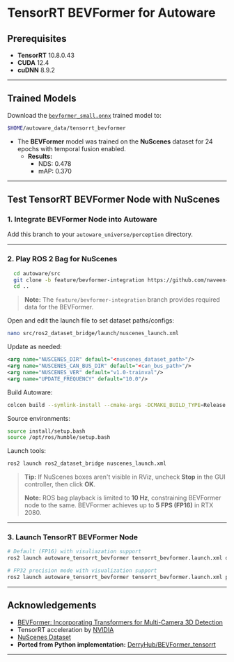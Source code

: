 # TensorRT BEVFormer for Autoware

## Prerequisites

- **TensorRT** 10.8.0.43
- **CUDA** 12.4
- **cuDNN** 8.9.2

---

## Trained Models

Download the [`bevformer_small.onnx`](https://multicorewareinc1-my.sharepoint.com/:u:/g/personal/naveen_sathiyaseelan_multicorewareinc_com/ERQSpS-BoAZGh4R4zNZhITcB58aqDW_tu9aKHLpit6aLAg?e=IZ5nZN) trained model to:

```bash
$HOME/autoware_data/tensorrt_bevformer
```

- The **BEVFormer** model was trained on the **NuScenes** dataset for 24 epochs with temporal fusion enabled.
  - **Results:**
    - NDS: 0.478
    - mAP: 0.370

---

## Test TensorRT BEVFormer Node with NuScenes

### 1. Integrate BEVFormer Node into Autoware

Add this branch to your `autoware_universe/perception` directory.

---

### 2. Play ROS 2 Bag for NuScenes

```bash
  cd autoware/src
  git clone -b feature/bevformer-integration https://github.com/naveen-mcw/ros2_dataset_bridge.git
  cd ..
```

> **Note:** The `feature/bevformer-integration` branch provides required data for the BEVFormer.

Open and edit the launch file to set dataset paths/configs:

```bash
nano src/ros2_dataset_bridge/launch/nuscenes_launch.xml
```

Update as needed:

```xml
<arg name="NUSCENES_DIR" default="<nuscenes_dataset_path>"/>
<arg name="NUSCENES_CAN_BUS_DIR" default="<can_bus_path>"/>
<arg name="NUSCENES_VER" default="v1.0-trainval"/>
<arg name="UPDATE_FREQUENCY" default="10.0"/>
```

Build Autoware:

```bash
colcon build --symlink-install --cmake-args -DCMAKE_BUILD_TYPE=Release
```

Source environments:

```bash
source install/setup.bash
source /opt/ros/humble/setup.bash
```

Launch tools:

```bash
ros2 launch ros2_dataset_bridge nuscenes_launch.xml
```

> **Tip:** If NuScenes boxes aren't visible in RViz, uncheck **Stop** in the GUI controller, then click **OK**.
>
> **Note:** ROS bag playback is limited to **10 Hz**, constraining BEVFormer node to the same. BEVFormer achieves up to **5 FPS (FP16)** in RTX 2080.

---

### 3. Launch TensorRT BEVFormer Node

```bash
# Default (FP16) with visuliazation support
ros2 launch autoware_tensorrt_bevformer tensorrt_bevformer.launch.xml debug_mode:=true

# FP32 precision mode with visualization support
ros2 launch autoware_tensorrt_bevformer tensorrt_bevformer.launch.xml precision:=fp32 debug_mode:=true
```

---

## Acknowledgements

- [BEVFormer: Incorporating Transformers for Multi-Camera 3D Detection](https://arxiv.org/abs/2203.17270)
- TensorRT acceleration by [NVIDIA](https://developer.nvidia.com/tensorrt)
- [NuScenes Dataset](https://www.nuscenes.org/)
- **Ported from Python implementation:** [DerryHub/BEVFormer_tensorrt](https://github.com/DerryHub/BEVFormer_tensorrt.git)

---
